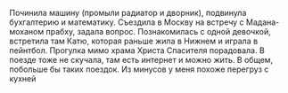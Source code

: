 Починила машину (промыли радиатор и дворник), подвинула бухгалтерию и математику. Съездила в Москву на встречу с Мадана-моханом прабху, задала вопрос. Познакомилась с одной девочкой, встретила там Катю, которая раньше жила в Нижнем и играла в пейнтбол. Прогулка мимо храма Христа Спасителя порадовала. В поезде тоже не скучала, там есть интернет и можно жить. В общем, побольше бы таких поездок.
Из минусов у меня похоже перегруз с кухней